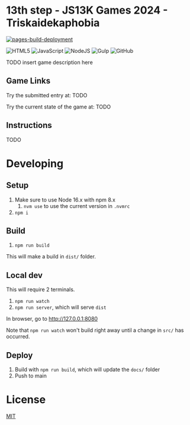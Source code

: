 13th step - JS13K Games 2024 - Triskaidekaphobia
=======================================

[![pages-build-deployment](https://github.com/jayther/js13k-2022-death/actions/workflows/pages/pages-build-deployment/badge.svg)](https://github.com/jayther/js13k-2022-death/actions/workflows/pages/pages-build-deployment)

![HTML5](https://img.shields.io/badge/html5-%23E34F26.svg?style=for-the-badge&logo=html5&logoColor=white)
![JavaScript](https://img.shields.io/badge/javascript-%23323330.svg?style=for-the-badge&logo=javascript&logoColor=%23F7DF1E)
![NodeJS](https://img.shields.io/badge/node.js-6DA55F?style=for-the-badge&logo=node.js&logoColor=white)
![Gulp](https://img.shields.io/badge/GULP-%23CF4647.svg?style=for-the-badge&logo=gulp&logoColor=white)
![GitHub](https://img.shields.io/badge/github-%23121011.svg?style=for-the-badge&logo=github&logoColor=white)

TODO insert game description here

## Game Links

Try the submitted entry at: TODO

Try the current state of the game at: TODO

## Instructions

TODO

# Developing

## Setup

1. Make sure to use Node 16.x with npm 8.x
   1. `nvm use` to use the current version in `.nvmrc`
2. `npm i`

## Build

1. `npm run build`

This will make a build in `dist/` folder.

## Local dev

This will require 2 terminals.

1. `npm run watch`
2. `npm run server`, which will serve `dist`

In browser, go to http://127.0.0.1:8080

Note that `npm run watch` won't build right away until a change in `src/` has occurred.

## Deploy

1. Build with `npm run build`, which will update the `docs/` folder
2. Push to main

# License

[MIT](LICENSE)
